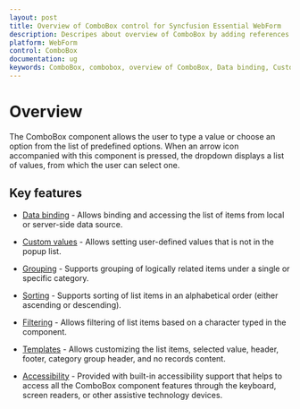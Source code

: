 ```yaml
---
layout: post
title: Overview of ComboBox control for Syncfusion Essential WebForm
description: Descripes about overview of ComboBox by adding references.
platform: WebForm
control: ComboBox
documentation: ug
keywords: ComboBox, combobox, overview of ComboBox, Data binding, Custom values, Grouping, Sorting, Filtering, Templates, Accessibility
---
```


# Overview

The ComboBox component allows the user to type a value or choose an option from the list of predefined options. When an arrow icon accompanied with this component is pressed, the dropdown displays a list of values, from which the user can select one.

## Key features

* [Data binding](https://help.syncfusion.com/aspnet/combobox/databinding) - Allows binding and accessing the list of items from local or server-side data source.

* [Custom values](https://help.syncfusion.com/aspnet/combobox/getting-started#custom-values) - Allows setting user-defined values that is not in the popup list.

* [Grouping](https://help.syncfusion.com/aspnet/combobox/grouping) - Supports grouping of logically related items under a single or specific category.

* [Sorting](https://help.syncfusion.com/aspnet/treeview/populate-data)  - Supports sorting of list items in an alphabetical order (either ascending or descending).

* [Filtering](https://help.syncfusion.com/aspnet/combobox/filtering) - Allows filtering of list items based on a character typed in the component.

* [Templates](https://help.syncfusion.com/aspnet/combobox/template)  - Allows customizing the list items, selected value, header, footer, category group header, and no records content.

* [Accessibility](https://help.syncfusion.com/aspnet/combobox/accessibility)  - Provided with built-in accessibility support that helps to access all the ComboBox component features through the keyboard, screen readers, or other assistive technology devices.